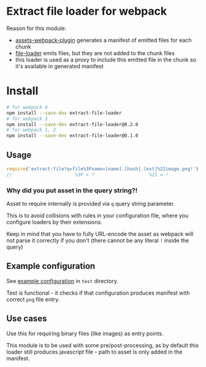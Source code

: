 # Extract file loader for webpack

Reason for this module:

- [assets-webpack-plugin](https://github.com/kossnocorp/assets-webpack-plugin)
generates a manifest of emitted files for each chunk
- [file-loader](https://github.com/webpack/file-loader) emits files, but they are
not added to the chunk files
- this loader is used as a proxy to include this emitted file in the chunk
so it's available in generated manifest

# Install

```bash
# for webpack 4
npm install --save-dev extract-file-loader
# for webpack 3
npm install --save-dev extract-file-loader@0.2.0
# for webpack 1, 2
npm install --save-dev extract-file-loader@0.1.0
```

## Usage

```js
require('extract-file?q=file%3Fname=[name].[hash].[ext]%21image.png!');
//                       %3F = ?                    %21 = !
```

### Why did you put asset in the query string?!

Asset to require internally is provided via `q` query string parameter.

This is to avoid collisions with rules in your configuration file, where you configure
loaders by their extensions.

Keep in mind that you have to fully URL-encode the asset as webpack will not parse
it correctly if you don't (there cannot be any literal `!` inside the query)


## Example configuration

See [example configuration](test/webpack.config.js) in `test` directory.

Test is functional - it checks if that configuration produces manifest
with correct `png` file entry.

## Use cases

Use this for requiring binary files (like images) as entry points.

This module is to be used with some pre/post-processing, as by default
this loader still produces javascript file - path to asset is only added
in the manifest.
